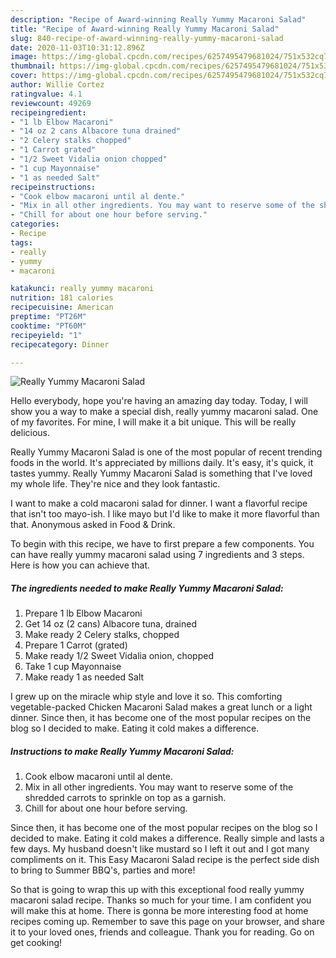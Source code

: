 ```yaml
---
description: "Recipe of Award-winning Really Yummy Macaroni Salad"
title: "Recipe of Award-winning Really Yummy Macaroni Salad"
slug: 840-recipe-of-award-winning-really-yummy-macaroni-salad
date: 2020-11-03T10:31:12.896Z
image: https://img-global.cpcdn.com/recipes/6257495479681024/751x532cq70/really-yummy-macaroni-salad-recipe-main-photo.jpg
thumbnail: https://img-global.cpcdn.com/recipes/6257495479681024/751x532cq70/really-yummy-macaroni-salad-recipe-main-photo.jpg
cover: https://img-global.cpcdn.com/recipes/6257495479681024/751x532cq70/really-yummy-macaroni-salad-recipe-main-photo.jpg
author: Willie Cortez
ratingvalue: 4.1
reviewcount: 49269
recipeingredient:
- "1 lb Elbow Macaroni"
- "14 oz 2 cans Albacore tuna drained"
- "2 Celery stalks chopped"
- "1 Carrot grated"
- "1/2 Sweet Vidalia onion chopped"
- "1 cup Mayonnaise"
- "1 as needed Salt"
recipeinstructions:
- "Cook elbow macaroni until al dente."
- "Mix in all other ingredients. You may want to reserve some of the shredded carrots to sprinkle on top as a garnish."
- "Chill for about one hour before serving."
categories:
- Recipe
tags:
- really
- yummy
- macaroni

katakunci: really yummy macaroni 
nutrition: 181 calories
recipecuisine: American
preptime: "PT26M"
cooktime: "PT60M"
recipeyield: "1"
recipecategory: Dinner

---
```



![Really Yummy Macaroni Salad](https://img-global.cpcdn.com/recipes/6257495479681024/751x532cq70/really-yummy-macaroni-salad-recipe-main-photo.jpg)

Hello everybody, hope you're having an amazing day today. Today, I will show you a way to make a special dish, really yummy macaroni salad. One of my favorites. For mine, I will make it a bit unique. This will be really delicious.

Really Yummy Macaroni Salad is one of the most popular of recent trending foods in the world. It's appreciated by millions daily. It's easy, it's quick, it tastes yummy. Really Yummy Macaroni Salad is something that I've loved my whole life. They're nice and they look fantastic.

I want to make a cold macaroni salad for dinner. I want a flavorful recipe that isn&#39;t too mayo-ish. I like mayo but I&#39;d like to make it more flavorful than that. Anonymous asked in Food &amp; Drink.


To begin with this recipe, we have to first prepare a few components. You can have really yummy macaroni salad using 7 ingredients and 3 steps. Here is how you can achieve that.

<!--inarticleads1-->

##### The ingredients needed to make Really Yummy Macaroni Salad:

1. Prepare 1 lb Elbow Macaroni
1. Get 14 oz (2 cans) Albacore tuna, drained
1. Make ready 2 Celery stalks, chopped
1. Prepare 1 Carrot (grated)
1. Make ready 1/2 Sweet Vidalia onion, chopped
1. Take 1 cup Mayonnaise
1. Make ready 1 as needed Salt


I grew up on the miracle whip style and love it so. This comforting vegetable-packed Chicken Macaroni Salad makes a great lunch or a light dinner. Since then, it has become one of the most popular recipes on the blog so I decided to make. Eating it cold makes a difference. 

<!--inarticleads2-->

##### Instructions to make Really Yummy Macaroni Salad:

1. Cook elbow macaroni until al dente.
1. Mix in all other ingredients. You may want to reserve some of the shredded carrots to sprinkle on top as a garnish.
1. Chill for about one hour before serving.


Since then, it has become one of the most popular recipes on the blog so I decided to make. Eating it cold makes a difference. Really simple and lasts a few days. My husband doesn&#39;t like mustard so I left it out and I got many compliments on it. This Easy Macaroni Salad recipe is the perfect side dish to bring to Summer BBQ&#39;s, parties and more! 

So that is going to wrap this up with this exceptional food really yummy macaroni salad recipe. Thanks so much for your time. I am confident you will make this at home. There is gonna be more interesting food at home recipes coming up. Remember to save this page on your browser, and share it to your loved ones, friends and colleague. Thank you for reading. Go on get cooking!
